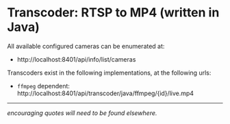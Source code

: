 # Transcoder: RTSP to MP4 (written in Java)
All available configured cameras can be enumerated at:
* http://localhost:8401/api/info/list/cameras

Transcoders exist in the following implementations, at the following urls:
* `ffmpeg` dependent: http://localhost:8401/api/transcoder/java/ffmpeg/{id}/live.mp4

---
_encouraging quotes will need to be found elsewhere._

